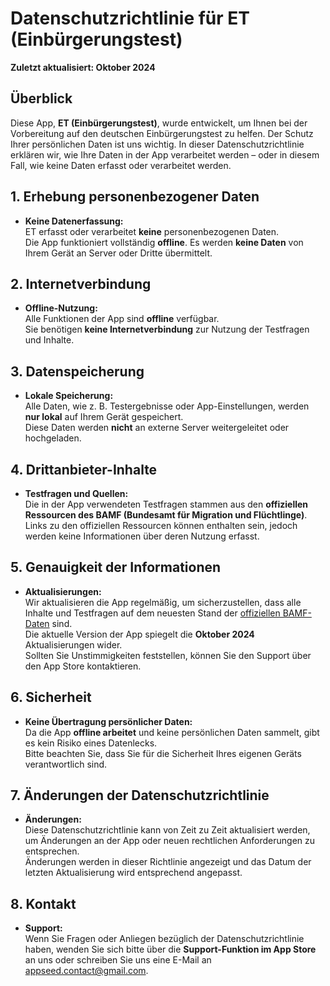 # Datenschutzrichtlinie für ET (Einbürgerungstest)

**Zuletzt aktualisiert: Oktober 2024**

## Überblick

Diese App, **ET (Einbürgerungstest)**, wurde entwickelt, um Ihnen bei der Vorbereitung auf den deutschen Einbürgerungstest zu helfen. Der Schutz Ihrer persönlichen Daten ist uns wichtig. In dieser Datenschutzrichtlinie erklären wir, wie Ihre Daten in der App verarbeitet werden – oder in diesem Fall, wie keine Daten erfasst oder verarbeitet werden.

## 1. Erhebung personenbezogener Daten

- **Keine Datenerfassung:**  
  ET erfasst oder verarbeitet **keine** personenbezogenen Daten.  
  Die App funktioniert vollständig **offline**. Es werden **keine Daten** von Ihrem Gerät an Server oder Dritte übermittelt.

## 2. Internetverbindung

- **Offline-Nutzung:**  
  Alle Funktionen der App sind **offline** verfügbar.  
  Sie benötigen **keine Internetverbindung** zur Nutzung der Testfragen und Inhalte.

## 3. Datenspeicherung

- **Lokale Speicherung:**  
  Alle Daten, wie z. B. Testergebnisse oder App-Einstellungen, werden **nur lokal** auf Ihrem Gerät gespeichert.  
  Diese Daten werden **nicht** an externe Server weitergeleitet oder hochgeladen.

## 4. Drittanbieter-Inhalte

- **Testfragen und Quellen:**  
  Die in der App verwendeten Testfragen stammen aus den **offiziellen Ressourcen des BAMF (Bundesamt für Migration und Flüchtlinge)**.  
  Links zu den offiziellen Ressourcen können enthalten sein, jedoch werden keine Informationen über deren Nutzung erfasst.

## 5. Genauigkeit der Informationen

- **Aktualisierungen:**  
  Wir aktualisieren die App regelmäßig, um sicherzustellen, dass alle Inhalte und Testfragen auf dem neuesten Stand der [offiziellen BAMF-Daten](https://oet.bamf.de/ords/oetut/f?p=514:1::::::) sind.  
  Die aktuelle Version der App spiegelt die **Oktober 2024** Aktualisierungen wider.  
  Sollten Sie Unstimmigkeiten feststellen, können Sie den Support über den App Store kontaktieren.

## 6. Sicherheit

- **Keine Übertragung persönlicher Daten:**  
  Da die App **offline arbeitet** und keine persönlichen Daten sammelt, gibt es kein Risiko eines Datenlecks.  
  Bitte beachten Sie, dass Sie für die Sicherheit Ihres eigenen Geräts verantwortlich sind.

## 7. Änderungen der Datenschutzrichtlinie

- **Änderungen:**  
  Diese Datenschutzrichtlinie kann von Zeit zu Zeit aktualisiert werden, um Änderungen an der App oder neuen rechtlichen Anforderungen zu entsprechen.  
  Änderungen werden in dieser Richtlinie angezeigt und das Datum der letzten Aktualisierung wird entsprechend angepasst.

## 8. Kontakt

- **Support:**  
  Wenn Sie Fragen oder Anliegen bezüglich der Datenschutzrichtlinie haben, wenden Sie sich bitte über die **Support-Funktion im App Store** an uns oder schreiben Sie uns eine E-Mail an [appseed.contact@gmail.com](mailto:appseed.contact@gmail.com?subject=Feedback%20Einburgerungs%20test&body=Dear%20Einburgerungs%20test%20team,).


